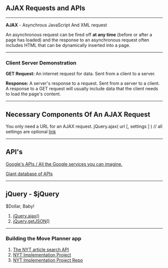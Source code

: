 ## AJAX Requests and APIs

---

**AJAX** - Asynchrous JavaScript And XML request

An asynchronous request can be fired off **at any time** (before or after a page has loaded) and the response to an asynchronous request often includes HTML that can be dynamically inserted into a page.

---

### Client Server Demonstration

**GET Request:** An internet request for data. Sent from a client to a server.

**Response:** A server's response to a request. Sent from a server to a client. A response to a GET request will usually include data that the client needs to load the page's content.

---

## Necessary Components Of An AJAX Request

You only need a URL for an AJAX request.
jQuery.ajax( url [, settings ] ) // all settings are optional
[link](http://api.jquery.com/jquery.ajax/)

---

## API's

[Google's APIs / All the Google services you can imagine.](https://developers.google.com/apis-explorer/#p/)

[Giant database of APIs](https://www.programmableweb.com/apis/directory)

---

## jQuery - $jQuery

$Dollar, Baby!

1. [jQuery.ajax()](http://api.jquery.com/jquery.ajax/)
1. [jQuery.getJSON()](http://api.jquery.com/jquery.getjson/)

---

### Building the Move Planner app

1. [The NYT article search API](http://developer.nytimes.com/article_search_v2.json)
1. [NYT Implementation Project](https://laurahesse.github.io/NYT-Implementation/)
1. [NYT Implementation Project Repo](https://github.com/LauraHesse/NYT-Implementation)
